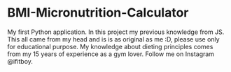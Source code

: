 # BMI-Micronutrition-Calculator
My first Python application.
In this project my previous knowledge from JS.
This all came from my head and is is as original as me :D, please use only for educational purpose.
My knowledge about dieting principles comes from my 15 years of experience as a gym lover. 
Follow me on Instagram @ifitboy.

